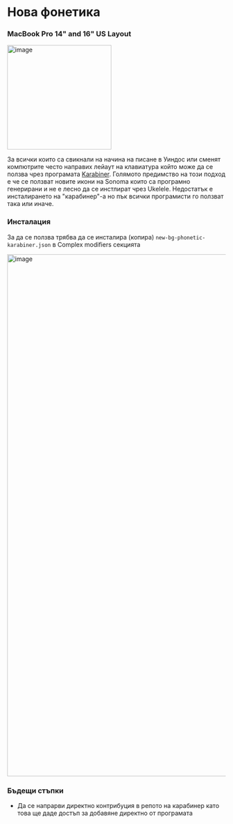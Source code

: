 # Нова фонетика

### MacBook Pro 14" and 16" US Layout

<img width="240" alt="image" src="https://github.com/dilomo/NewBulgarianPhonetic_MacOS_KBLayout/assets/62781182/15857c82-b8ba-4783-9ece-2be22018e322">

За всички които са свикнали на начина на писане в Уиндос или сменят компютрите често направих лейаут на клавиатура който може да се ползва чрез програмата [Karabiner](https://karabiner-elements.pqrs.org/). Голямото предимство на този подход е че се ползват новите икони на Sonoma които са програмно генерирани и не е лесно да се инстлират чрез Ukelele. Недостатък е инсталирането на "карабинер"-а но пък всички програмисти го ползват така или иначе.

### Инсталация

За да се ползва трябва да се инсталира (копира) ```new-bg-phonetic-karabiner.json``` в Complex modifiers секцията

<img width="1200" alt="image" src="https://github.com/dilomo/NewBulgarianPhonetic_MacOS_KBLayout/assets/62781182/1e1e40c2-6998-43de-9146-888b9f45cda0">

### Бъдещи стъпки

- Да се напрарви директно контрибуция в репото на карабинер като това ще даде достъп за добавяне директно от програмата


